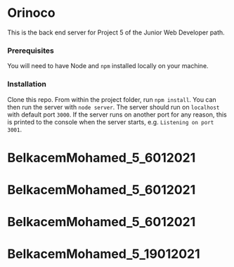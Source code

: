 # Orinoco #

This is the back end server for Project 5 of the Junior Web Developer path.

### Prerequisites ###

You will need to have Node and `npm` installed locally on your machine.

### Installation ###

Clone this repo. From within the project folder, run `npm install`. You 
can then run the server with `node server`. 
The server should run on `localhost` with default port `3000`. If the
server runs on another port for any reason, this is printed to the
console when the server starts, e.g. `Listening on port 3001`.
# BelkacemMohamed_5_6012021
# BelkacemMohamed_5_6012021
# BelkacemMohamed_5_6012021
# BelkacemMohamed_5_19012021
